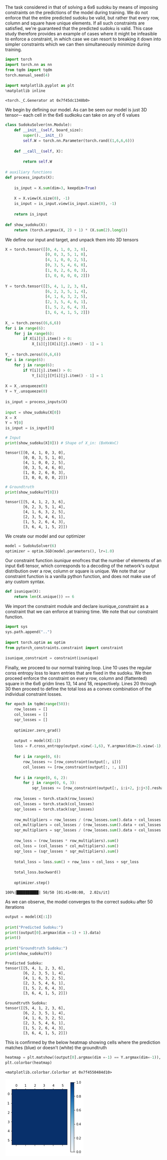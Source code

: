 The task considered in that of solving a 6x6 sudoku by means of imposing constraints on the predictions of the model during training. We do not enforce that the entire predicted sudoku be valid, but rather that every row, column and square have unique elements. If all such constraints are satisfied, we're guaranteed that the predicted sudoku is valid. This case study therefore provides an example of cases where it might be infeasible to enforce a constraint, in which case we can resort to breaking it down into simpler constraints which we can then simultaneously minimize during training.


```python
import torch
import torch.nn as nn
from tqdm import tqdm
torch.manual_seed(4)

import matplotlib.pyplot as plt
%matplotlib inline
```




    <torch._C.Generator at 0x7f45dc1348b0>



We begin by defining our model. As can be seen our model is just 3D tensor-- each cell in the 6x6 sudkoku can take on any of 6 values


```python
class SudokuSolver(nn.Module):
    def __init__(self, board_size):
        super().__init__()
        self.W = torch.nn.Parameter(torch.rand((1,6,6,6)))
        
    def __call__(self, X):
        
        return self.W

# auxiliary functions    
def process_inputs(X):
    
    is_input = X.sum(dim=3, keepdim=True)
    
    X = X.view(X.size(0), -1)
    is_input = is_input.view(is_input.size(0), -1)
    
    return is_input

def show_sudoku(X):
    return (torch.argmax(X, 2) + 1) * (X.sum(2).long())
```

We define our input and target, and unpack them into 3D tensors


```python
X = torch.tensor([[0, 4, 1, 0, 3, 0],
                  [0, 0, 3, 5, 1, 0],
                  [4, 1, 0, 0, 2, 5],
                  [0, 3, 5, 4, 6, 0],
                  [1, 0, 2, 6, 0, 3],
                  [3, 0, 0, 0, 0, 2]])

Y = torch.tensor([[5, 4, 1, 2, 3, 6],
                  [6, 2, 3, 5, 1, 4],
                  [4, 1, 6, 3, 2, 5],
                  [2, 3, 5, 4, 6, 1],
                  [1, 5, 2, 6, 4, 3],
                  [3, 6, 4, 1, 5, 2]])

X_ = torch.zeros((6,6,6))
for i in range(6):
    for j in range(6):
        if X[i][j].item() > 0:
            X_[i][j][X[i][j].item() - 1] = 1        
            
Y_ = torch.zeros((6,6,6))
for i in range(6):
    for j in range(6):
        if Y[i][j].item() > 0:
            Y_[i][j][Y[i][j].item() - 1] = 1
            
X = X_.unsqueeze(0)
Y = Y_.unsqueeze(0)

is_input = process_inputs(X)

input = show_sudoku(X[0])
X = X
Y = Y[0]
is_input = is_input[0]  
```


```python
# Input
print(show_sudoku(X[0])) # Shape of X_in: (BxHxWxC)
```

    tensor([[0, 4, 1, 0, 3, 0],
            [0, 0, 3, 5, 1, 0],
            [4, 1, 0, 0, 2, 5],
            [0, 3, 5, 4, 6, 0],
            [1, 0, 2, 6, 0, 3],
            [3, 0, 0, 0, 0, 2]])



```python
# Groundtruth
print(show_sudoku(Y[0]))
```

    tensor([[5, 4, 1, 2, 3, 6],
            [6, 2, 3, 5, 1, 4],
            [4, 1, 6, 3, 2, 5],
            [2, 3, 5, 4, 6, 1],
            [1, 5, 2, 6, 4, 3],
            [3, 6, 4, 1, 5, 2]])


We create our model and our optimizer


```python
model = SudokuSolver(6)
optimizer = optim.SGD(model.parameters(), lr=1.0)
```

Our constraint function *isunique* enofrces that the number of elements of an input 6x6 tensor, which corresponds to a decoding of the network's output distribution over a row, column or square is unique. We note that our constraint function is a vanilla python function, and does not make use of any custom syntax.


```python
def isunique(X):
    return len(X.unique()) == 6
```

We import the constraint module and declare isunique_constraint as a constraint that we can enforce at training time. We note that our constraint function.


```python
import sys
sys.path.append("..")

import torch.optim as optim
from pytorch_constraints.constraint import constraint

isunique_constraint = constraint(isunique)
```

Finally, we proceed to our normal training loop. Line 10 uses the regular corss entropy loss to learn entries that are fixed in the sudoku. We then proceed enforce the constraint on every row, column and (flattented) square in the 6x6 gridm lines 13, 14 and 18, respectively. Lines 20 through 30 then proceed to define the total loss as a convex combination of the individual constraint losses.


```python
for epoch in tqdm(range(50)):
    row_losses = []
    col_losses = []
    sqr_losses = []

    optimizer.zero_grad()
    
    output = model(X[:1])
    loss = F.cross_entropy(output.view(-1,6), Y.argmax(dim=2).view(-1), reduction='none') * is_input
    
    for i in range(0, 6):
        row_losses += [row_constraint(output[:, i])]
        col_losses += [row_constraint(output[:, :, i])]

    for i in range(0, 6, 2):
        for j in range(0, 6, 3):
            sqr_losses += [row_constraint(output[:, i:i+2, j:j+3].reshape(1,6,6))]
            
    row_losses = torch.stack(row_losses)
    col_losses = torch.stack(col_losses)
    sqr_losses = torch.stack(sqr_losses)
    
    row_multipliers = row_losses / (row_losses.sum().data + col_losses.sum().data + sqr_losses.sum().data)
    col_multipliers = col_losses / (row_losses.sum().data + col_losses.sum().data + sqr_losses.sum().data)
    sqr_multipliers = sqr_losses / (row_losses.sum().data + col_losses.sum().data + sqr_losses.sum().data)
    
    row_loss = (row_losses * row_multipliers).sum()
    col_loss = (col_losses * col_multipliers).sum()
    sqr_loss = (sqr_losses * sqr_multipliers).sum()
    
    total_loss = loss.sum() + row_loss + col_loss + sqr_loss

    total_loss.backward()

    optimizer.step()
```

    100%|██████████| 50/50 [01:41<00:00,  2.02s/it]


As we can observe, the model converges to the correct sudoku after 50 iterations


```python
output = model(X[:1])

print("Predicted Sudoku:")
print((output[0].argmax(dim =-1) + 1).data)
print()

print("Groundtruth Sudoku:")
print(show_sudoku(Y))

```

    Predicted Sudoku:
    tensor([[5, 4, 1, 2, 3, 6],
            [6, 2, 3, 5, 1, 4],
            [4, 1, 6, 3, 2, 5],
            [2, 3, 5, 4, 6, 1],
            [1, 5, 2, 6, 4, 3],
            [3, 6, 4, 1, 5, 2]])
    
    Groundtruth Sudoku:
    tensor([[5, 4, 1, 2, 3, 6],
            [6, 2, 3, 5, 1, 4],
            [4, 1, 6, 3, 2, 5],
            [2, 3, 5, 4, 6, 1],
            [1, 5, 2, 6, 4, 3],
            [3, 6, 4, 1, 5, 2]])


This is confirmed by the below heatmap showing cells where the prediction matches (blue) or doesn't (white) the groundtruth


```python
heatmap = plt.matshow((output[0].argmax(dim =-1) == Y.argmax(dim=-1)), cmap=plt.cm.Blues, vmin=0, vmax=1)
plt.colorbar(heatmap)
```




    <matplotlib.colorbar.Colorbar at 0x7f4550484d10>




![png](sudoku_files/sudoku_20_1.png)



```python

```
